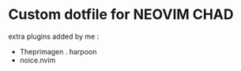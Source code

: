 # Custom dotfile for NEOVIM CHAD

extra plugins added by me :

- Theprimagen . harpoon
- noice.nvim 


